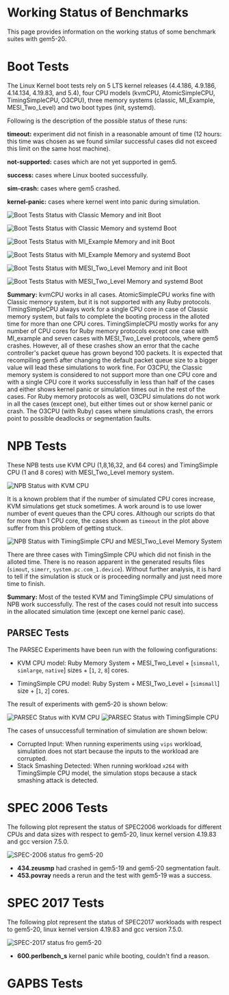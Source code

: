 # Working Status of Benchmarks

This page provides information on the working status of some benchmark suites with gem5-20.

# Boot Tests

The Linux Kernel boot tests rely on 5 LTS kernel releases (4.4.186, 4.9.186, 4.14.134, 4.19.83, and 5.4), four CPU models (kvmCPU, AtomicSimpleCPU, TimingSimpleCPU, O3CPU), three memory systems (classic, MI_Example, MESI_Two_Level) and two boot types (init, systemd).

Following is the description of the possible status of these runs:

**timeout:** experiment did not finish in a reasonable amount of time (12 hours: this time was chosen as we found similar successful cases did not exceed this limit on the same host machine).

**not-supported:** cases which are not yet supported in gem5.

**success:** cases where Linux booted successfully.

**sim-crash:** cases where gem5 crashed.

**kernel-panic:** cases where kernel went into panic during simulation.


![Boot Tests Status with Classic Memory and init Boot](status-plots/boot_classic_init.png)

![Boot Tests Status with Classic Memory and systemd Boot](status-plots/boot_classic_systemd.png)

![Boot Tests Status with MI_Example Memory and init Boot](status-plots/boot_MI_example_init.png)

![Boot Tests Status with MI_Example Memory and systemd Boot](status-plots/boot_MI_example_systemd.png)

![Boot Tests Status with MESI_Two_Level Memory and init Boot](status-plots/boot_MESI_Two_Level_init.png)

![Boot Tests Status with MESI_Two_Level Memory and systemd Boot](status-plots/boot_MESI_Two_Level_systemd.png)

**Summary:** kvmCPU works in all cases.
AtomicSimpleCPU works fine with Classic memory system, but it is not supported with any Ruby protocols.
TimingSimpleCPU always work for a single CPU core in case of Classic memory system, but fails to complete the booting process in the alloted time for more than one CPU cores.
TimingSimpleCPU mostly works for any number of CPU cores for Ruby memory protocols except one case with MI_example and seven cases with MESI_Two_Level protocols, where gem5 crashes.
However, all of these crashes show an error that the cache controller's packet queue has grown beyond 100 packets.
It is expected that recompiling gem5 after changing the default packet queue size to a bigger value will lead these simulations to work fine.
For O3CPU, the Classic memory system is considered to not support more than one CPU core and with a single CPU core it works successfully in less than half of the cases and either shows kernel panic or simulation times out in the rest of the cases.
For Ruby memory protocols as well, O3CPU simulations do not work in all the cases (except one), but either times out or show kernel panic or crash.
The O3CPU (with Ruby) cases where simulations crash, the errors point to possible deadlocks or segmentation faults.

# NPB Tests

These NPB tests use KVM CPU (1,8,16,32, and 64 cores) and TimingSimple CPU (1 and 8 cores) with MESI_Two_Level memory system.

![NPB Status with KVM CPU](status-plots/npb_multicore_kvm.png)

It is a known problem that if the number of simulated CPU cores increase, KVM simulations get stuck sometimes.
A work around is to use lower number of event queues than the CPU cores.
Although our scripts do that for more than 1 CPU core, the cases shown as `timeout` in the plot above
suffer from this problem of getting stuck.

![NPB Status with TimingSimple CPU and MESI_Two_Level Memory System](status-plots/npb_multicore_timing.png)

There are three cases with TimingSimple CPU which did not finish in the alloted time.
There is no reason apparent in the generated results files (`simout`, `simerr`, `system.pc.com_1.device`).
Without further analysis, it is hard to tell if the simulation is stuck or is proceeding normally and just need more time to finish.

**Summary:** Most of the tested KVM and TimingSimple CPU simulations of NPB work successfully.
The rest of the cases could not result into success in the allocated simulation time (except one kernel panic case).

## PARSEC Tests

The PARSEC Experiments have been run with the following configurations:

* KVM CPU model: Ruby Memory System + MESI_Two_Level + [`simsmall`, `simlarge`, `native`] sizes + [`1`, `2`, `8`] cores.

* TimingSimple CPU model: Ruby System + MESI_Two_Level + [`simsmall`] size + [`1`, `2`] cores.

The result of experiments with gem5-20 is shown below:

![PARSEC Status with KVM CPU](status-plots/parsec_mesi_two_level_kvm.png)
![PARSEC Status with TimingSimple CPU](status-plots/parsec_mesi_two_level_timing.png)

The cases of unsuccessfull termination of simulation are shown below:

* Corrupted Input: When running experiments using `vips` workload, simulation does not start because the inputs to the workload are corrupted.
* Stack Smashing Detected: When running workload `x264` with TimingSimple CPU model, the simulation stops because a stack smashing attack is detected.

# SPEC 2006 Tests

The following plot represent the status of SPEC2006 workloads for different CPUs and data sizes with respect to gem5-20, linux kernel version 4.19.83 and gcc version 7.5.0.

![SPEC-2006 status fro gem5-20 ](status-plots/spec2006_gem5-20_status.png)

* **434.zeusmp** had crashed in gem5-19 and gem5-20 segmentation fault.
* **453.povray** needs a rerun and the test with gem5-19 was a success. 

# SPEC 2017 Tests

The following plot represent the status of SPEC2017 workloads with respect to gem5-20, linux kernel version 4.19.83 and gcc version 7.5.0.

![SPEC-2017 status fro gem5-20 ](status-plots/spec2017_gem5-20_status.png)

* **600.perlbench_s** kernel panic while booting, couldn't find a reason.

# GAPBS Tests
